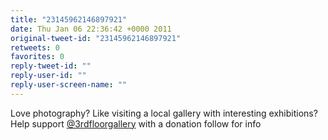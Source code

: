 ```yaml
---
title: "23145962146897921"
date: Thu Jan 06 22:36:42 +0000 2011
original-tweet-id: "23145962146897921"
retweets: 0
favorites: 0
reply-tweet-id: ""
reply-user-id: ""
reply-user-screen-name: ""
---
```

Love photography? Like visiting a local gallery with interesting exhibitions? Help support <a href="https://twitter.com/3rdfloorgallery">@3rdfloorgallery</a> with a donation follow for info
